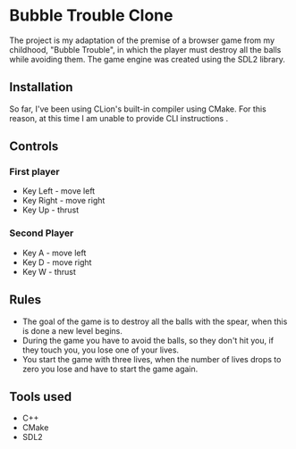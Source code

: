 # Bubble Trouble Clone

The project is my adaptation of the premise of a browser game from my childhood, "Bubble Trouble",
in which the player must destroy all the balls while avoiding them.
The game engine was created using the SDL2 library.

## Installation

So far, I've been using CLion's built-in compiler using CMake.
For this reason, at this time I am unable to provide CLI instructions .

## Controls

### First player

* Key Left - move left
* Key Right - move right
* Key Up - thrust

### Second Player

* Key A - move left
* Key D - move right
* Key W - thrust

## Rules

* The goal of the game is to destroy all the balls with the spear, when this is done a new level begins.
* During the game you have to avoid the balls, so they don't hit you, if they touch you, you lose one of your lives.
* You start the game with three lives, when the number of lives drops to zero you lose and have to start the game again.

## Tools used

* C++
* CMake
* SDL2